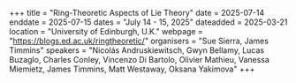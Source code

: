 +++
title = "Ring-Theoretic Aspects of Lie Theory"
date = 2025-07-14
enddate = 2025-07-15
dates = "July 14 - 15, 2025"
dateadded = 2025-03-21
location = "University of Edinburgh, U.K."
webpage = "https://blogs.ed.ac.uk/ringtheoretic/"
organisers = "Sue Sierra, James Timmins"
speakers = "Nicolás Andruskiewitsch, Gwyn Bellamy, Lucas Buzaglo, Charles Conley, Vincenzo Di Bartolo, Olivier Mathieu, Vanessa Miemietz, James Timmins, Matt Westaway, Oksana Yakimova"
+++
